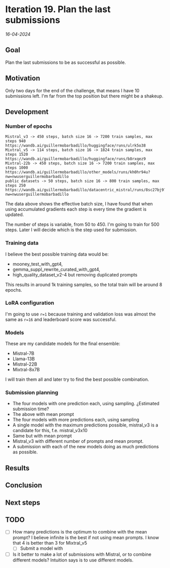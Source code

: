 # Iteration 19. Plan the last submissions

_16-04-2024_

## Goal

Plan the last submissions to be as successful as possible.

## Motivation

Only two days for the end of the challenge, that means I have 10 submissions left. I'm far from the top
position but there might be a shakeup.

## Development

### Number of epochs

```
Mistral_v3 -> 450 steps, batch size 16 -> 7200 train samples, max steps 940 https://wandb.ai/guillermobarbadillo/huggingface/runs/ulrk5o38
Mixtral_v5 -> 114 steps, batch size 16 -> 1824 train samples, max steps 1520 https://wandb.ai/guillermobarbadillo/huggingface/runs/b8rxqez9
Mixtral-22b -> 450 steps, batch size 16 -> 7200 train samples, max steps 1000 https://wandb.ai/guillermobarbadillo/other_models/runs/kh0hr94u?nw=nwuserguillermobarbadillo
public datasets -> 50 steps, batch size 16 -> 800 train samples, max steps 250 https://wandb.ai/guillermobarbadillo/datacentric_mistral/runs/8sc27bj9?nw=nwuserguillermobarbadillo
```

The data above shows the effective batch size, I have found that when using accumulated gradients each step is every time the gradient is updated.

The number of steps is variable, from 50 to 450. I'm going to train for 500 steps. Later I will decide
which is the step used for submission.

### Training data

I believe the best possible training data would be:

- mooney_test_with_gpt4,
- gemma_suppl_rewrite_curated_with_gpt4,
- high_quality_dataset_v2-4 but removing duplicated prompts

This results in around 1k training samples, so the total train will be around 8 epochs.

### LoRA configuration

I'm going to use `r=1` because training and validation loss was almost the same as `r=16` and leaderboard score was successful.

### Models

These are my candidate models for the final ensemble:

- Mistral-7B
- Llama-13B
- Mistral-22B
- Mixtral-8x7B

I will train them all and later try to find the best possible combination.

### Submission planning

- The four models with one prediction each, using sampling. ¿Estimated submission time?
- The above with mean prompt
- The four models with more predictions each, using sampling
- A single model with the maximum predictions possible, mistral_v3 is a candidate for this, f.e. mistral_v3x10
- Same but with mean prompt
- Mistral_v3 with different number of prompts and mean prompt.
- A submission with each of the new models doing as much predictions as possible.

## Results

## Conclusion

## Next steps

## TODO

- [ ] How many predictions is the optimum to combine with the mean prompt? I believe infinite is the best if not using mean prompts. I know that 4 is better than 3 for Mixtral_v5
    - [ ] Submit a model with 
- [ ] Is it better to make a lot of submissions with Mistral, or to combine different models? Intuition says is to use different models.
